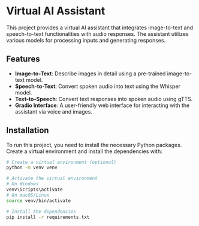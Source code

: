 # Virtual AI Assistant

This project provides a virtual AI assistant that integrates image-to-text and speech-to-text functionalities with audio responses. The assistant utilizes various models for processing inputs and generating responses.

## Features

- **Image-to-Text**: Describe images in detail using a pre-trained image-to-text model.
- **Speech-to-Text**: Convert spoken audio into text using the Whisper model.
- **Text-to-Speech**: Convert text responses into spoken audio using gTTS.
- **Gradio Interface**: A user-friendly web interface for interacting with the assistant via voice and images.

## Installation

To run this project, you need to install the necessary Python packages. Create a virtual environment and install the dependencies with:

```bash
# Create a virtual environment (optional)
python -m venv venv

# Activate the virtual environment
# On Windows
venv\Scripts\activate
# On macOS/Linux
source venv/bin/activate

# Install the dependencies
pip install -r requirements.txt
